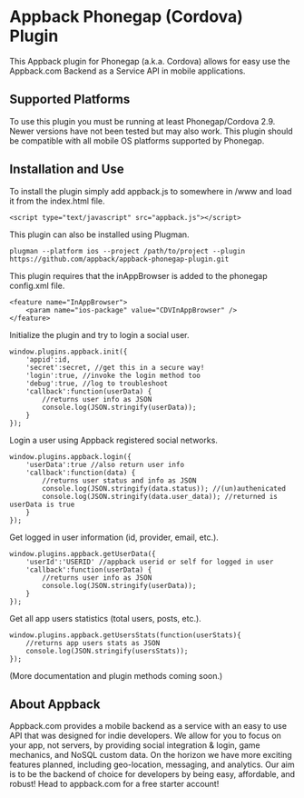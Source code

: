 # Appback Phonegap (Cordova) Plugin

This Appback plugin for Phonegap (a.k.a. Cordova) allows for easy use the Appback.com Backend as a Service API in mobile applications.

## Supported Platforms

To use this plugin you must be running at least Phonegap/Cordova 2.9.  Newer versions have not been tested but may also work.  This plugin should be compatible with all mobile OS platforms supported by Phonegap.

## Installation and Use

To install the plugin simply add appback.js to somewhere in /www and load it from the index.html file.

    <script type="text/javascript" src="appback.js"></script>
    
This plugin can also be installed using Plugman.

    plugman --platform ios --project /path/to/project --plugin  https://github.com/appback/appback-phonegap-plugin.git
    
This plugin requires that the inAppBrowser is added to the phonegap config.xml file.

    <feature name="InAppBrowser">
        <param name="ios-package" value="CDVInAppBrowser" />
    </feature>

Initialize the plugin and try to login a social user.

    window.plugins.appback.init({
        'appid':id,
        'secret':secret, //get this in a secure way!
        'login':true, //invoke the login method too
        'debug':true, //log to troubleshoot
        'callback':function(userData) {
            //returns user info as JSON
            console.log(JSON.stringify(userData));
        }
    });
    
Login a user using Appback registered social networks.

    window.plugins.appback.login({
        'userData':true //also return user info
        'callback':function(data) {
            //returns user status and info as JSON
            console.log(JSON.stringify(data.status)); //(un)authenicated
            console.log(JSON.stringify(data.user_data)); //returned is userData is true
        }
    });
    
Get logged in user information (id, provider, email, etc.).

    window.plugins.appback.getUserData({
        'userId':'USERID' //appback userid or self for logged in user
        'callback':function(userData) {
            //returns user info as JSON
            console.log(JSON.stringify(userData));
        }
    });

Get all app users statistics (total users, posts, etc.).

    window.plugins.appback.getUsersStats(function(userStats){
        //returns app users stats as JSON
        console.log(JSON.stringify(usersStats));
    });
    

(More documentation and plugin methods coming soon.)

## About Appback

Appback.com provides a mobile backend as a service with an easy to use API that was designed for indie developers.  We allow for you to focus on your app, not servers, by providing social integration & login, game mechanics, and NoSQL custom data.  On the horizon we have more exciting features planned, including geo-location, messaging, and analytics.  Our aim is to be the backend of choice for developers by being easy, affordable, and robust!  Head to appback.com for a free starter account!